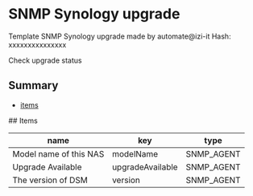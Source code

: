 # SNMP Synology upgrade
Template SNMP Synology upgrade made by automate@izi-it
Hash: xxxxxxxxxxxxxxx


Check upgrade status
## Summary
* [items](#items)

<a name="items" />
## Items

| name | key | type |
| ------------- |------------- |------------- |
| Model name of this NAS | modelName | SNMP_AGENT |
| Upgrade Available | upgradeAvailable | SNMP_AGENT |
| The version of DSM | version | SNMP_AGENT |
